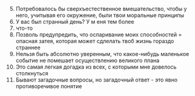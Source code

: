 5. Потребовалось бы сверхъестественное вмешательство, чтобы у него, учитывая его окружение, были твои моральные принципы
6. У вас был странный день? У м еня тем более
7. что-то
8. Позволь предупредить, что оспаривание моих способностей = опасная затея, которая может сдлелать твоб жизнь гораздо страннее
9. Нельзя быть абсолютно уверенным, что какое-нибудь маленькое событие не помешает осуществлению великого плана
13. Это самая легкая догадка из всех, с которыми мне довелось столкнуться
14. Бывают загадочные вопросы, но загадочный ответ - это явно противоречивое понятие